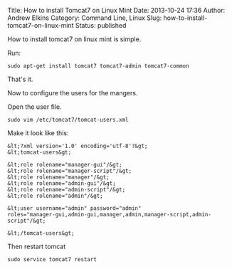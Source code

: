 Title: How to install Tomcat7 on Linux Mint
Date: 2013-10-24 17:36
Author: Andrew Elkins
Category: Command Line, Linux
Slug: how-to-install-tomcat7-on-linux-mint
Status: published

How to install tomcat7 on linux mint is simple.

Run:

~~~~  
sudo apt-get install tomcat7 tomcat7-admin tomcat7-common  
~~~~

That's it.

Now to configure the users for the mangers.

Open the user file.

~~~~  
sudo vim /etc/tomcat7/tomcat-users.xml  
~~~~

Make it look like this:  
~~~~  
&lt;?xml version='1.0' encoding='utf-8'?&gt;  
&lt;tomcat-users&gt;

&lt;role rolename="manager-gui"/&gt;  
&lt;role rolename="manager-script"/&gt;  
&lt;role rolename="manager"/&gt;  
&lt;role rolename="admin-gui"/&gt;  
&lt;role rolename="admin-script"/&gt;  
&lt;role rolename="admin"/&gt;

&lt;user username="admin" password="admin"
roles="manager-gui,admin-gui,manager,admin,manager-script,admin-script"/&gt;

&lt;/tomcat-users&gt;

~~~~

Then restart tomcat

~~~~  
sudo service tomcat7 restart  
~~~~
